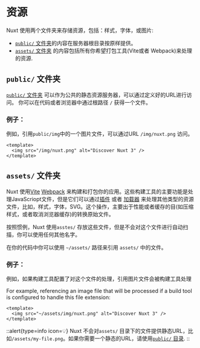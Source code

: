 # 资源

Nuxt 使用两个文件夹来存储资源，包括：样式，字体，或图片:

- [`public/` 文件夹]()的内容在服务器根目录按原样提供。
- [`assets/` 文件夹]() 的内容包括所有你希望打包工具(Vite或者 Webpack)来处理的资源.

## `public/` 文件夹

[`public/` 文件夹](/guide/directory-structure/public) 可以作为公共的静态资源服务器，可以通过定义好的URL进行访问。
你可以在代码或者浏览器中通过根路径 `/` 获得一个文件。

### 例子：


例如，引用`public/img`中的一个图片文件，可以通过URL `/img/nuxt.png` 访问。

```vue [app.vue]
<template>
  <img src="/img/nuxt.png" alt="Discover Nuxt 3" />
</template>
```

## `assets/` 文件夹

Nuxt 使用[Vite](https://vitejs.dev/guide/assets.html) [Webpack](https://webpack.js.org/guides/asset-management/) 来构建和打包你的应用。这些构建工具的主要功能是处理JavaScriopt文件，但是它们可以通过[插件](https://vitejs.dev/plugins/) 或者 [加载器](https://webpack.js.org/loaders/) 来处理其他类型的资源文件，比如，样式，字体，SVG。这个操作，主要出于性能或者缓存的目(如压缩样式，或者取消浏览器缓存)的转换原始文件。


按照惯例，Nuxt 使用`asstes/` 存放这些文件，但是不会对这个文件进行自动扫描，你可以使用任何其他名字。

在你的代码中你可以使用 `~/assets/` 路径来引用 `assets/` 中的文件。


### 例子：

例如，如果构建工具配置了对这个文件的处理，引用图片文件会被构建工具处理

For example, referencing an image file that will be processed if a build tool is configured to handle this file extension:

```vue [app.vue]
<template>
  <img src="~/assets/img/nuxt.png" alt="Discover Nuxt 3" />
</template>
```

::alert{type=info icon=💡}
Nuxt 不会对`assets/` 目录下的文件提供静态URL，比如`/assets/my-file.png`。如果你需要一个静态的URL，请使用[`public/` 目录](#public-directory).
::
